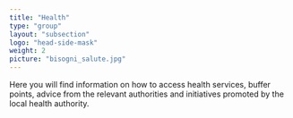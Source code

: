 ```yaml
---
title: "Health"
type: "group"
layout: "subsection"
logo: "head-side-mask"
weight: 2
picture: "bisogni_salute.jpg"
---
```


Here you will find information on how to access health services, buffer points, advice from the relevant authorities and initiatives promoted by the local health authority.
